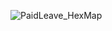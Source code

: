 ![PaidLeave_HexMap](https://user-images.githubusercontent.com/119870562/214391933-824baa69-e8a6-4cdb-8ef2-9f4986091936.jpg)
